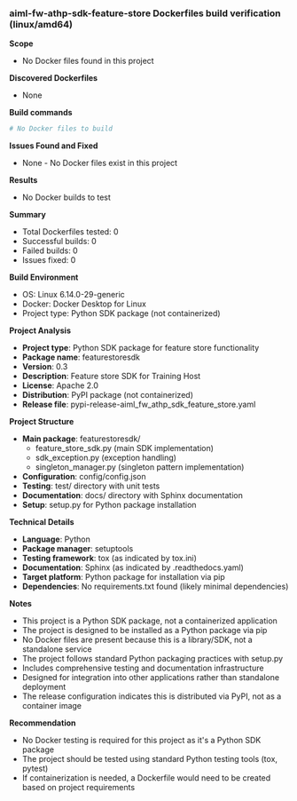 ### aiml-fw-athp-sdk-feature-store Dockerfiles build verification (linux/amd64)

**Scope**
- No Docker files found in this project

**Discovered Dockerfiles**
- None

**Build commands**
```bash
# No Docker files to build
```

**Issues Found and Fixed**
- None - No Docker files exist in this project

**Results**
- No Docker builds to test

**Summary**
- Total Dockerfiles tested: 0
- Successful builds: 0
- Failed builds: 0
- Issues fixed: 0

**Build Environment**
- OS: Linux 6.14.0-29-generic
- Docker: Docker Desktop for Linux
- Project type: Python SDK package (not containerized)

**Project Analysis**
- **Project type**: Python SDK package for feature store functionality
- **Package name**: featurestoresdk
- **Version**: 0.3
- **Description**: Feature store SDK for Training Host
- **License**: Apache 2.0
- **Distribution**: PyPI package (not containerized)
- **Release file**: pypi-release-aiml_fw_athp_sdk_feature_store.yaml

**Project Structure**
- **Main package**: featurestoresdk/
  - feature_store_sdk.py (main SDK implementation)
  - sdk_exception.py (exception handling)
  - singleton_manager.py (singleton pattern implementation)
- **Configuration**: config/config.json
- **Testing**: test/ directory with unit tests
- **Documentation**: docs/ directory with Sphinx documentation
- **Setup**: setup.py for Python package installation

**Technical Details**
- **Language**: Python
- **Package manager**: setuptools
- **Testing framework**: tox (as indicated by tox.ini)
- **Documentation**: Sphinx (as indicated by .readthedocs.yaml)
- **Target platform**: Python package for installation via pip
- **Dependencies**: No requirements.txt found (likely minimal dependencies)

**Notes**
- This project is a Python SDK package, not a containerized application
- The project is designed to be installed as a Python package via pip
- No Docker files are present because this is a library/SDK, not a standalone service
- The project follows standard Python packaging practices with setup.py
- Includes comprehensive testing and documentation infrastructure
- Designed for integration into other applications rather than standalone deployment
- The release configuration indicates this is distributed via PyPI, not as a container image

**Recommendation**
- No Docker testing is required for this project as it's a Python SDK package
- The project should be tested using standard Python testing tools (tox, pytest)
- If containerization is needed, a Dockerfile would need to be created based on project requirements
